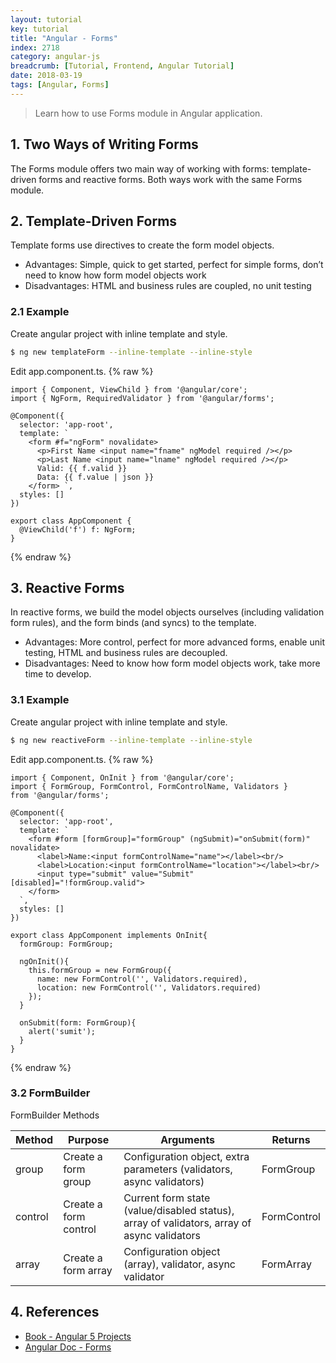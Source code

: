 ```yaml
---
layout: tutorial
key: tutorial
title: "Angular - Forms"
index: 2718
category: angular-js
breadcrumb: [Tutorial, Frontend, Angular Tutorial]
date: 2018-03-19
tags: [Angular, Forms]
---
```


> Learn how to use Forms module in Angular application.

## 1. Two Ways of Writing Forms
The Forms module offers two main way of working with forms: template-driven forms and reactive forms. Both ways work with the same Forms module.

## 2. Template-Driven Forms
Template forms use directives to create the form model objects.
* Advantages: Simple, quick to get started, perfect for simple forms, don’t need to know how form model objects work
* Disadvantages: HTML and business rules are coupled, no unit testing

### 2.1 Example
Create angular project with inline template and style.
```sh
$ ng new templateForm --inline-template --inline-style
```
Edit app.component.ts.
{% raw %}
```raw
import { Component, ViewChild } from '@angular/core';
import { NgForm, RequiredValidator } from '@angular/forms';

@Component({
  selector: 'app-root',
  template: `
    <form #f="ngForm" novalidate>
      <p>First Name <input name="fname" ngModel required /></p>
      <p>Last Name <input name="lname" ngModel required /></p>
      Valid: {{ f.valid }}
      Data: {{ f.value | json }}
    </form> `,
  styles: []
})

export class AppComponent {
  @ViewChild('f') f: NgForm;
}
```
{% endraw %}

## 3. Reactive Forms
In reactive forms, we build the model objects ourselves (including validation form rules), and the form binds (and syncs) to the template.
* Advantages: More control, perfect for more advanced forms, enable unit testing, HTML and business rules are decoupled.
* Disadvantages: Need to know how form model objects work, take more time to develop.

### 3.1 Example
Create angular project with inline template and style.
```sh
$ ng new reactiveForm --inline-template --inline-style
```
Edit app.component.ts.
{% raw %}
```raw
import { Component, OnInit } from '@angular/core';
import { FormGroup, FormControl, FormControlName, Validators }
from '@angular/forms';

@Component({
  selector: 'app-root',
  template: `
    <form #form [formGroup]="formGroup" (ngSubmit)="onSubmit(form)" novalidate>
      <label>Name:<input formControlName="name"></label><br/>
      <label>Location:<input formControlName="location"></label><br/>
      <input type="submit" value="Submit" [disabled]="!formGroup.valid">
    </form>
  `,
  styles: []
})

export class AppComponent implements OnInit{
  formGroup: FormGroup;

  ngOnInit(){
    this.formGroup = new FormGroup({
      name: new FormControl('', Validators.required),
      location: new FormControl('', Validators.required)
    });
  }

  onSubmit(form: FormGroup){
    alert('sumit');
  }
}
```
{% endraw %}

### 3.2 FormBuilder
FormBuilder Methods

 Method    | Purpose               | Arguments  | Returns
-----------|-----------------------|------------|--------------------------------------------------------
group      | Create a form group   | Configuration object, extra parameters (validators, async validators) | FormGroup
control    | Create a form control | Current form state (value/disabled status), array of validators, array of async validators | FormControl
array      | Create a form array   | Configuration object (array), validator, async validator | FormArray

## 4. References
* [Book - Angular 5 Projects](https://www.amazon.com/Angular-Projects-Learn-Single-Applications/dp/148423278X)
* [Angular Doc - Forms](https://angular.io/guide/forms)
